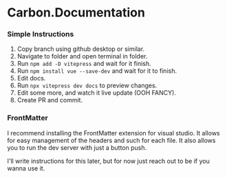 # Carbon.Documentation

### Simple Instructions
1. Copy branch using github desktop or similar.
2. Navigate to folder and open terminal in folder.
3. Run ``npm add -D vitepress`` and wait for it finish.
4. Run ``npm install vue --save-dev`` and wait for it to finish.
5. Edit docs.
6. Run ``npx vitepress dev docs`` to preview changes.
7. Edit some more, and watch it live update (OOH FANCY).
7. Create PR and commit.


### FrontMatter
I recommend installing the FrontMatter extension for visual studio. It allows for easy management of the headers and such for each file. It also allows you to run the dev server with just a button push.

I'll write instructions for this later, but for now just reach out to be if you wanna use it.